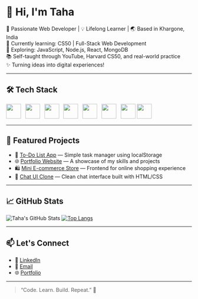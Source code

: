 # 👋 Hi, I'm Taha

🎯 Passionate Web Developer | 💡 Lifelong Learner | 🌏 Based in Khargone, India  
🌱 Currently learning: CS50 | Full-Stack Web Development  
🔭 Exploring: JavaScript, Node.js, React, MongoDB  
📚 Self-taught through YouTube, Harvard CS50, and real-world practice  
✨ Turning ideas into digital experiences!

---------------------------------------------------------------------------------------------------

## 🛠️ Tech Stack

<p align="left">
  <img src="https://cdn.jsdelivr.net/gh/devicons/devicon/icons/html5/html5-original.svg" height="40" width="40" /> &nbsp;
  <img src="https://cdn.jsdelivr.net/gh/devicons/devicon/icons/css3/css3-original.svg" height="40" width="40" /> &nbsp;
  <img src="https://cdn.jsdelivr.net/gh/devicons/devicon/icons/javascript/javascript-original.svg" height="40" width="40" /> &nbsp;
  <img src="https://cdn.jsdelivr.net/gh/devicons/devicon/icons/react/react-original.svg" height="40" width="40" /> &nbsp;
  <img src="https://cdn.jsdelivr.net/gh/devicons/devicon/icons/nextjs/nextjs-original.svg" height="40" width="40" /> &nbsp;
  <img src="https://cdn.jsdelivr.net/gh/devicons/devicon/icons/nodejs/nodejs-original.svg" height="40" width="40" /> &nbsp;
  <img src="https://cdn.jsdelivr.net/gh/devicons/devicon/icons/mongodb/mongodb-original.svg" height="40" width="40" />
  <img src="https://upload.wikimedia.org/wikipedia/commons/6/64/Expressjs.png" height="40" />
</p>

------------------------------------------------------------------------------------------------------

## 🔨 Featured Projects

- 🧾 [To-Do List App](#) — Simple task manager using localStorage  
- 🌐 [Portfolio Website](#) — A showcase of my skills and projects  
- 🛍️ [Mini E-commerce Store](#) — Frontend for online shopping experience  
- 💬 [Chat UI Clone](#) — Clean chat interface built with HTML/CSS

-----------------------------------------------------------------------------------------------------

## 📈 GitHub Stats

![Taha's GitHub Stats](https://github-readme-stats.vercel.app/api?username=taha-cutlery&show_icons=true&theme=github_dark)
[![Top Langs](https://github-readme-stats.vercel.app/api/top-langs/?username=taha-cutlery&layout=compact&theme=github_dark)](https://github.com/anuraghazra/github-readme-stats)

-----------------------------------------------------------------------------------------------------

## 📫 Let's Connect

- 🔗 [LinkedIn](https://linkedin.com/in/your-link)
- 📧 [Email](Tahacutlery@gmail.com)
- 🌐 [Portfolio](https://yourportfolio.com)

-----------------------------------------------------------------------------------------------------

> “Code. Learn. Build. Repeat.” 🚀  
